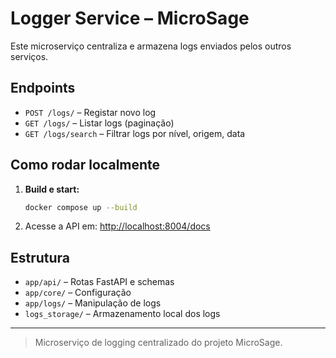 # Logger Service – MicroSage

Este microserviço centraliza e armazena logs enviados pelos outros serviços.

## Endpoints

- `POST /logs/`       – Registar novo log
- `GET /logs/`        – Listar logs (paginação)
- `GET /logs/search`  – Filtrar logs por nível, origem, data

## Como rodar localmente

1. **Build e start:**
   ```bash
   docker compose up --build
   ```
2. Acesse a API em: [http://localhost:8004/docs](http://localhost:8004/docs)

## Estrutura

- `app/api/`      – Rotas FastAPI e schemas
- `app/core/`     – Configuração
- `app/logs/`     – Manipulação de logs
- `logs_storage/` – Armazenamento local dos logs

---

> Microserviço de logging centralizado do projeto MicroSage.

